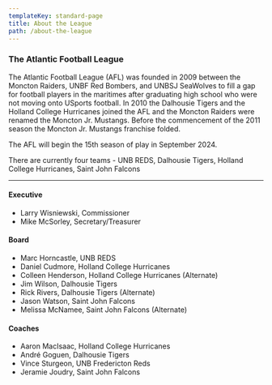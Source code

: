 ```yaml
---
templateKey: standard-page
title: About the League
path: /about-the-league
---
```

### The Atlantic Football League

The Atlantic Football League (AFL) was founded in 2009 between the Moncton Raiders, UNBF Red Bombers, and UNBSJ SeaWolves to fill a gap for football players in the maritimes after graduating high school who were not moving onto USports football. In 2010 the Dalhousie Tigers and the Holland College Hurricanes joined the AFL and the Moncton Raiders were renamed the Moncton Jr. Mustangs.  Before the commencement of the 2011 season the Moncton Jr. Mustangs franchise folded.

The AFL will begin the 15th season of play in September 2024.

T﻿here are currently four teams - UNB REDS, Dalhousie Tigers, Holland College Hurricanes, Saint John Falcons

- - -

#### Executive

* Larry Wisniewski, Commissioner
* Mike McSorley, Secretary/Treasurer

#### Board

* Marc Horncastle, UNB REDS
* Daniel Cudmore, Holland College Hurricanes
* Colleen Henderson, Holland College Hurricanes (Alternate)
* Jim Wilson, Dalhousie Tigers
* Rick Rivers, Dalhousie Tigers (Alternate)
* Jason Watson, Saint John Falcons
* Melissa McNamee, Saint John Falcons (Alternate)

#### Coaches

* Aaron MacIsaac,  Holland College Hurricanes
* André Goguen, Dalhousie Tigers
* Vince Sturgeon, UNB Fredericton Reds
* Jeramie Joudry, Saint John Falcons